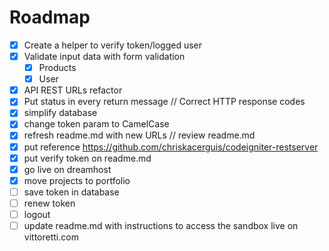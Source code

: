  # Roadmap

 - [x] Create a helper to verify token/logged user
 - [x] Validate input data with form validation
    - [X] Products
    - [x] User
 - [X] API REST URLs refactor
 - [x] Put status in every return message // Correct HTTP response codes
 - [x] simplify database
 - [x] change token param to CamelCase
 - [x] refresh readme.md with new URLs // review readme.md
 - [x] put reference https://github.com/chriskacerguis/codeigniter-restserver
 - [x] put verify token on readme.md
 - [x] go live on dreamhost
 - [x] move projects to portfolio
 - [ ] save token in database
 - [ ] renew token
 - [ ] logout
 - [ ] update readme.md with instructions to access the sandbox live on vittoretti.com